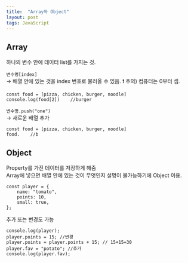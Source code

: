 ```yaml
---
title:  "Array와 Object"
layout: post
tags: JavaScript
---
```


## Array
하나의 변수 안에 데이터 list를 가지는 것.

`변수명[index]`<br>
→ 배열 안에 있는 것을 index 번호로 불러올 수 있음. ❗️ 주의) 컴퓨터는 0부터 셈.
```
const food = [pizza, chicken, burger, noodle]
console.log(food[2])    //burger
```






`변수명.push("one")`<br> 
→ 새로운 배열 추가
```
const food = [pizza, chicken, burger, noodle]
food.    //b
```

## Object
Property를 가진 데이터를 저장하게 해줌<br>
Array에 넣으면 배열 안에 있는 것이 무엇인지 설명이 불가능하기에 Object 이용.<br>

```
const player = {
    name: "tomato",
    points: 10,
    small: true,
};
```

추가 또는 변경도 가능
```
console.log(player);
player.points = 15; //변경
player.points = player.points + 15; // 15+15=30
player.fav = "potato"; //추가
console.log(player.fav);
```
